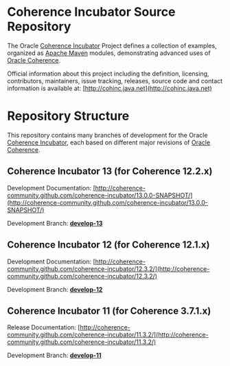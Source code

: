 Coherence Incubator Source Repository
=====================================

The Oracle [Coherence Incubator](http://cohinc.java.net) Project defines a collection of
examples, organized as [Apache Maven](http://maven.apache.org/) modules, demonstrating
advanced uses of [Oracle Coherence](http://www.oracle.com/technology/products/coherence/index.html).

Official information about this project including the definition, licensing, contributors, 
maintainers, issue tracking, releases, source code and contact information is available at:
[http://cohinc.java.net](http://cohinc.java.net)

Repository Structure
====================

This repository contains many branches of development for the Oracle [Coherence Incubator](http://cohinc.java.net), 
each based on different major revisions of [Oracle Coherence](http://www.oracle.com/technology/products/coherence/index.html).

Coherence Incubator 13 (for Coherence 12.2.x)
----------------------------------------------

Development Documentation: [http://coherence-community.github.com/coherence-incubator/13.0.0-SNAPSHOT/](http://coherence-community.github.com/coherence-incubator/13.0.0-SNAPSHOT/)

Development Branch: [**develop-13**](https://github.com/coherence-community/coherence-incubator/tree/develop-13) 

Coherence Incubator 12 (for Coherence 12.1.x)
----------------------------------------------

Development Documentation: [http://coherence-community.github.com/coherence-incubator/12.3.2/](http://coherence-community.github.com/coherence-incubator/12.3.2/)

Development Branch: [**develop-12**](https://github.com/coherence-community/coherence-incubator/tree/develop-12) 

Coherence Incubator 11 (for Coherence 3.7.1.x)
----------------------------------------------

Release Documentation: [http://coherence-community.github.com/coherence-incubator/11.3.2/](http://coherence-community.github.com/coherence-incubator/11.3.2/)

Development Branch: [**develop-11**](https://github.com/coherence-community/coherence-incubator/tree/develop-11) 
